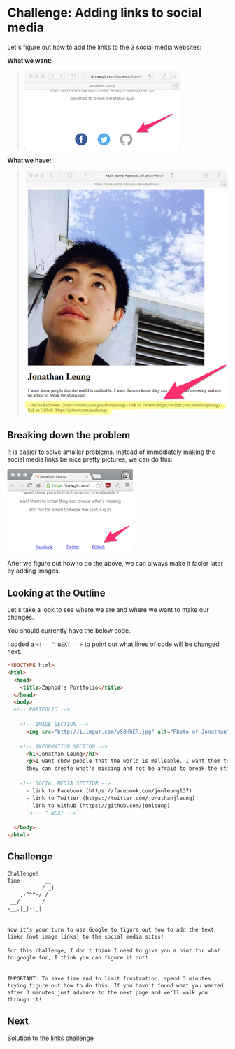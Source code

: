 # Challenge: Adding links to social media

Let's figure out how to add the links to the 3 social media websites:

__What we want:__

> ![](img/social_media.png)

__What we have:__

> ![](img/social_media_highlight.png)

## Breaking down the problem

It is easier to solve smaller problems. Instead of immediately making the social media links be nice pretty pictures, we can do this:

![](img/text_social_media_links.png)

After we figure out how to do the above, we can always make it facier later by adding images.

## Looking at the Outline

Let's take a look to see where we are and where we want to make our changes.

You should currently have the below code.

I added a `<!-- ^ NEXT -->` to point out what lines of code will be changed next.

```html
<!DOCTYPE html>
<html>
  <head>
    <title>Zaphod's Portfolio</title>
  </head>
  <body>
  <!-- PORTFOLIO -->
  
    <!-- IMAGE SECTION -->
      <img src="http://i.imgur.com/vS0HhER.jpg" alt="Photo of Jonathan">
  
    <!-- INFORMATION SECTION -->
      <h1>Jonathan Leung</h1>
      <p>I want show people that the world is malleable. I want them to know 
      they can create what's missing and not be afraid to break the status quo.</p>

    <!-- SOCIAL MEDIA SECTION -->
      - link to Facebook (https://facebook.com/jonleung137)
      - link to Twitter (https://twitter.com/jonathanjleung)
      - link to Github (https://github.com/jonleung)
      `<!-- ^ NEXT -->`

  </body>
</html>
```

## Challenge

```
Challenge!  
Time        __
           / _)   
    .-^^^-/ /
 __/       /
<__.|_|-|_|


Now it's your turn to use Google to figure out how to add the text links (not image links) to the social media sites! 

For this challenge, I don't think I need to give you a hint for what
to google for, I think you can figure it out!


IMPORTANT: To save time and to limit frustration, spend 3 minutes trying figure out how to do this. If you havn't found what you wanted after 3 minutes just advance to the next page and we'll walk you through it!
```


## Next

[Solution to the links challenge](links_solution.md)